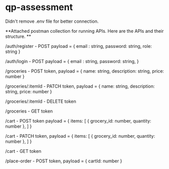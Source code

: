 # qp-assessment

Didn't remove .env file for better connection.

**Attached postman collection for running APIs. Here are the APIs and their structure.
**

 /auth/register - POST
 payload = {
   email : string, 
   password: string, 
   role: string
}

 /auth/login - POST
 payload = {
   email : string, 
   password: string, 
}

/groceries - POST
token,
payload = {
  name: string,
  description: string,
  price: number
}

/groceries/:itemId - PATCH
token,
payload = {
  name: string,
  description: string,
  price: number
}

/groceries/:itemId - DELETE
token

/groceries - GET
token

/cart - POST
token
payload = {
  items: [
        {
            grocery_id: number,
            quantity: number
        },
    ]
}
 
/cart - PATCH
token,
payload = {
  items: [
        {
            grocery_id: number,
            quantity: number
        },
    ]
} 

/cart - GET
token

/place-order - POST
token,
payload = {
    cartId: number
}
